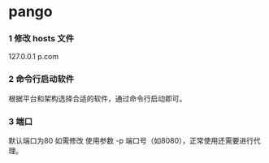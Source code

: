 # pango


### 1 修改 hosts 文件 
127.0.0.1  p.com

### 2 命令行启动软件
根据平台和架构选择合适的软件，通过命令行启动即可。

### 3 端口
默认端口为80
如需修改 使用参数 -p 端口号（如8080），正常使用还需要进行代理。

